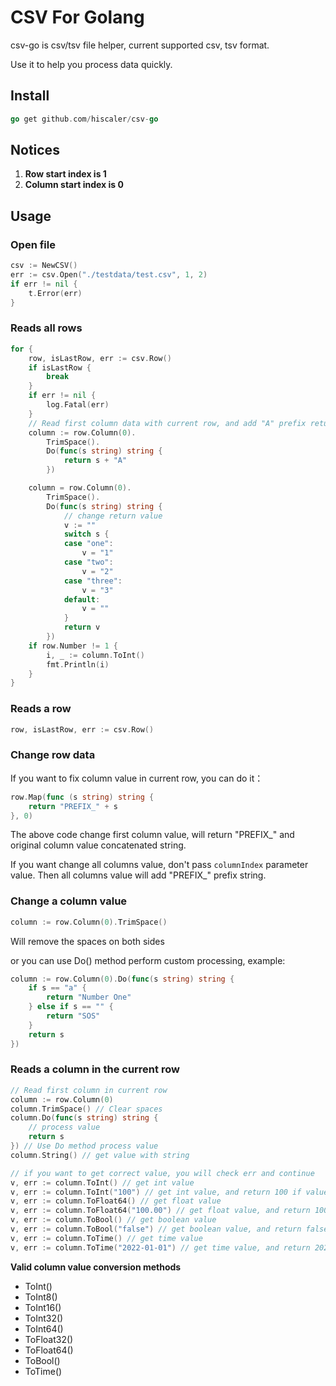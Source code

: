 CSV For Golang
==============

csv-go is csv/tsv file helper, current supported csv, tsv format.

Use it to help you process data quickly.

## Install

```go
go get github.com/hiscaler/csv-go
```

## Notices

1. **Row start index is 1**
2. **Column start index is 0**

## Usage

### Open file
```go
csv := NewCSV()
err := csv.Open("./testdata/test.csv", 1, 2)
if err != nil {
    t.Error(err)
}
```

### Reads all rows
```go
for {
    row, isLastRow, err := csv.Row()
    if isLastRow {
        break
    }
    if err != nil {
        log.Fatal(err)
    }
    // Read first column data with current row, and add "A" prefix return value
    column := row.Column(0).
        TrimSpace().
        Do(func(s string) string {
            return s + "A"
        })    

    column = row.Column(0).
        TrimSpace().
        Do(func(s string) string {
            // change return value
            v := ""
            switch s {
            case "one":
                v = "1"
            case "two":
                v = "2"
            case "three":
                v = "3"
            default:
                v = ""
            }
            return v
        })
    if row.Number != 1 {
        i, _ := column.ToInt()
        fmt.Println(i)
    }
}
```

### Reads a row
```go
row, isLastRow, err := csv.Row()
```

### Change row data

If you want to fix column value in current row, you can do it：

```go
row.Map(func (s string) string {
    return "PREFIX_" + s
}, 0)
```

The above code change first column value, will return "PREFIX_" and original column value concatenated string.

If you want change all columns value, don't pass `columnIndex` parameter value. Then all columns value will add "PREFIX_" prefix string.

### Change a column value
```go
column := row.Column(0).TrimSpace()
```
Will remove the spaces on both sides

or you can use Do() method perform custom processing, example:
```go
column := row.Column(0).Do(func(s string) string {
    if s == "a" {
        return "Number One"
    } else if s == "" {
        return "SOS"
    }
    return s
})
```

### Reads a column in the current row
```go
// Read first column in current row
column := row.Column(0)
column.TrimSpace() // Clear spaces
column.Do(func(s string) string {
	// process value
	return s
}) // Use Do method process value
column.String() // get value with string

// if you want to get correct value, you will check err and continue
v, err := column.ToInt() // get int value
v, err := column.ToInt("100") // get int value, and return 100 if value is empty
v, err := column.ToFloat64() // get float value
v, err := column.ToFloat64("100.00") // get float value, and return 100.00 if value is empty
v, err := column.ToBool() // get boolean value
v, err := column.ToBool("false") // get boolean value, and return false if value is empty
v, err := column.ToTime() // get time value
v, err := column.ToTime("2022-01-01") // get time value, and return 2022-01-01 if value is empty
```

**Valid column value conversion methods**

- ToInt()
- ToInt8()
- ToInt16()
- ToInt32()
- ToInt64()
- ToFloat32()
- ToFloat64()
- ToBool()
- ToTime()
